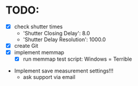 # TODO:

- [x] check shutter times
    - 'Shutter Closing Delay': 8.0
    - 'Shutter Delay Resolution': 1000.0
- [x] create Git
- [x] implement memmap
    - [x] run memmap test script: Windows = Terrible
- Implement save measurement settings!!!
    - ask support via email